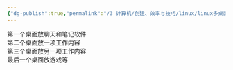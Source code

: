 ```yaml
---
{"dg-publish":true,"permalink":"/3 计算机/创建、效率与技巧/linux/linux多桌面管理/","title":"linux多桌面管理"}
---
```



第一个桌面放聊天和笔记软件  
第二个桌面放一项工作内容  
第三个桌面放另一项工作内容  
最后一个桌面放游戏等